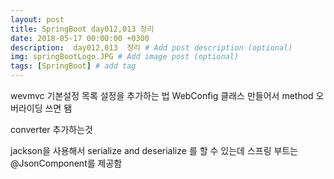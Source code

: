 ```yaml
---
layout: post
title: SpringBoot day012,013 정리
date: 2018-05-17 00:00:00 +0300
description:  day012,013  정리 # Add post description (optional)
img: springBootLogo.JPG # Add image post (optional)
tags: [SpringBoot] # add tag
---
```


wevmvc 기본설정 목록
설정을 추가하는 법
WebConfig 클래스 만들어서 method 오버라이딩 쓰면 됌

converter 추가하는것

jackson을 사용해서 serialize and deserialize 를 할 수 있는데
스프링 부트는 @JsonComponent를 제공함
